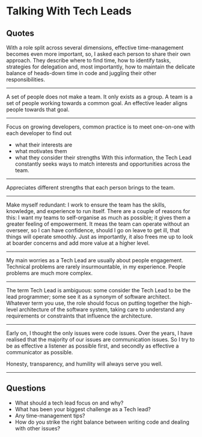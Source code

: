 # Talking With Tech Leads

## Quotes

With a role split across several dimensions, effective time-management becomes even more important, so, I asked each person to share their own approach. They describe where to find time, how to identify tasks, strategies for delegation and, most importantly, how to maintain the delicate balance of heads-down time in code and juggling their other responsibilities.

______________________________________________________________________

A set of people does not make a team. It only exists as a group.
A team is a set of people working towards a common goal.
An effective leader aligns people towards that goal.

______________________________________________________________________

Focus on growing developers, common practice is to meet one-on-one with each developer to find out

- what their interests are
- what motivates them
- what they consider their strengths
  With this information, the Tech Lead constantly seeks ways to match interests and opportunities across the team.

______________________________________________________________________

Appreciates different strengths that each person brings to the team.

______________________________________________________________________

Make myself redundant: I work to ensure the team has the skills, knowledge, and experience to run itself. There are a couple of reasons for this: I want my teams to self-organise as much as possible; it gives them a greater feeling of empowerment. It meas the team can operate without an overseer, so I can have confidence, should I go on leave to get ill, that things will operate smoothly. Just as importantly, it also frees me up to look at boarder concerns and add more value at a higher level.

______________________________________________________________________

My main worries as a Tech Lead are usually about people engagement. Technical problems are rarely insurmountable, in my experience. People problems are much more complex.

______________________________________________________________________

The term Tech Lead is ambiguous: some consider the Tech Lead to be the lead programmer; some see it as a synonym of software architect. Whatever term you use, the role should focus on putting together the high-level architecture of the software system, taking care to understand any requirements or constraints that influence the architecture.

______________________________________________________________________

Early on, I thought the only issues were code issues. Over the years, I have realised that the majority of our issues are communication issues. So I try to be as effective a listener as possible first, and secondly as effective a communicator as possible.

Honesty, transparency, and humility will always serve you well.

______________________________________________________________________

## Questions

- What should a tech lead focus on and why?
- What has been your biggest challenge as a Tech lead?
- Any time-management tips?
- How do you strike the right balance between writing code and dealing with other issues?
